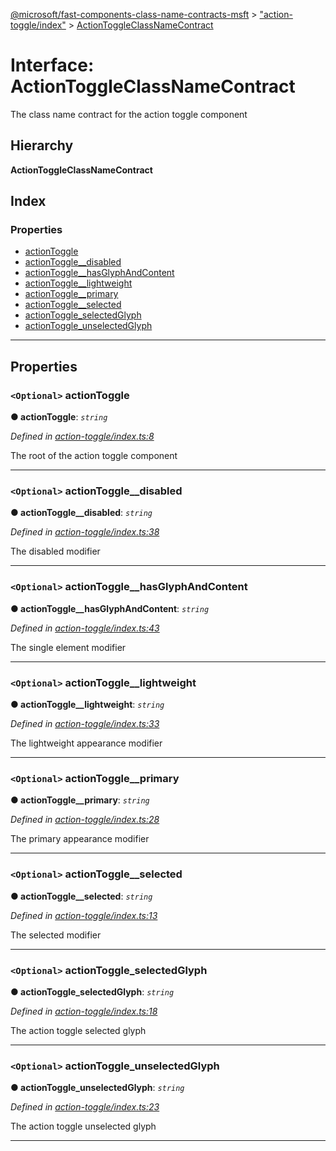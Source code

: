 [@microsoft/fast-components-class-name-contracts-msft](../README.md) > ["action-toggle/index"](../modules/_action_toggle_index_.md) > [ActionToggleClassNameContract](../interfaces/_action_toggle_index_.actiontoggleclassnamecontract.md)

# Interface: ActionToggleClassNameContract

The class name contract for the action toggle component

## Hierarchy

**ActionToggleClassNameContract**

## Index

### Properties

* [actionToggle](_action_toggle_index_.actiontoggleclassnamecontract.md#actiontoggle)
* [actionToggle__disabled](_action_toggle_index_.actiontoggleclassnamecontract.md#actiontoggle__disabled)
* [actionToggle__hasGlyphAndContent](_action_toggle_index_.actiontoggleclassnamecontract.md#actiontoggle__hasglyphandcontent)
* [actionToggle__lightweight](_action_toggle_index_.actiontoggleclassnamecontract.md#actiontoggle__lightweight)
* [actionToggle__primary](_action_toggle_index_.actiontoggleclassnamecontract.md#actiontoggle__primary)
* [actionToggle__selected](_action_toggle_index_.actiontoggleclassnamecontract.md#actiontoggle__selected)
* [actionToggle_selectedGlyph](_action_toggle_index_.actiontoggleclassnamecontract.md#actiontoggle_selectedglyph)
* [actionToggle_unselectedGlyph](_action_toggle_index_.actiontoggleclassnamecontract.md#actiontoggle_unselectedglyph)

---

## Properties

<a id="actiontoggle"></a>

### `<Optional>` actionToggle

**● actionToggle**: *`string`*

*Defined in [action-toggle/index.ts:8](https://github.com/Microsoft/fast-dna/blob/164dd3ca/packages/fast-components-class-name-contracts-msft/src/action-toggle/index.ts#L8)*

The root of the action toggle component

___
<a id="actiontoggle__disabled"></a>

### `<Optional>` actionToggle__disabled

**● actionToggle__disabled**: *`string`*

*Defined in [action-toggle/index.ts:38](https://github.com/Microsoft/fast-dna/blob/164dd3ca/packages/fast-components-class-name-contracts-msft/src/action-toggle/index.ts#L38)*

The disabled modifier

___
<a id="actiontoggle__hasglyphandcontent"></a>

### `<Optional>` actionToggle__hasGlyphAndContent

**● actionToggle__hasGlyphAndContent**: *`string`*

*Defined in [action-toggle/index.ts:43](https://github.com/Microsoft/fast-dna/blob/164dd3ca/packages/fast-components-class-name-contracts-msft/src/action-toggle/index.ts#L43)*

The single element modifier

___
<a id="actiontoggle__lightweight"></a>

### `<Optional>` actionToggle__lightweight

**● actionToggle__lightweight**: *`string`*

*Defined in [action-toggle/index.ts:33](https://github.com/Microsoft/fast-dna/blob/164dd3ca/packages/fast-components-class-name-contracts-msft/src/action-toggle/index.ts#L33)*

The lightweight appearance modifier

___
<a id="actiontoggle__primary"></a>

### `<Optional>` actionToggle__primary

**● actionToggle__primary**: *`string`*

*Defined in [action-toggle/index.ts:28](https://github.com/Microsoft/fast-dna/blob/164dd3ca/packages/fast-components-class-name-contracts-msft/src/action-toggle/index.ts#L28)*

The primary appearance modifier

___
<a id="actiontoggle__selected"></a>

### `<Optional>` actionToggle__selected

**● actionToggle__selected**: *`string`*

*Defined in [action-toggle/index.ts:13](https://github.com/Microsoft/fast-dna/blob/164dd3ca/packages/fast-components-class-name-contracts-msft/src/action-toggle/index.ts#L13)*

The selected modifier

___
<a id="actiontoggle_selectedglyph"></a>

### `<Optional>` actionToggle_selectedGlyph

**● actionToggle_selectedGlyph**: *`string`*

*Defined in [action-toggle/index.ts:18](https://github.com/Microsoft/fast-dna/blob/164dd3ca/packages/fast-components-class-name-contracts-msft/src/action-toggle/index.ts#L18)*

The action toggle selected glyph

___
<a id="actiontoggle_unselectedglyph"></a>

### `<Optional>` actionToggle_unselectedGlyph

**● actionToggle_unselectedGlyph**: *`string`*

*Defined in [action-toggle/index.ts:23](https://github.com/Microsoft/fast-dna/blob/164dd3ca/packages/fast-components-class-name-contracts-msft/src/action-toggle/index.ts#L23)*

The action toggle unselected glyph

___

